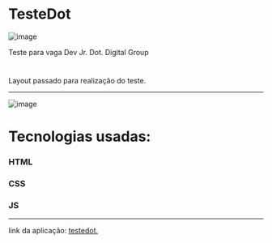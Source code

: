 # TesteDot

![image](https://user-images.githubusercontent.com/89301596/205425320-964ccfab-6eed-44ec-85cb-fb02631e40cf.png)

Teste para vaga Dev Jr. Dot. Digital Group

#

Layout passado para realização do teste.

 ------------------------------------------------

![image](https://user-images.githubusercontent.com/89301596/205425289-2420993e-2e1f-4738-9def-95151507139a.png)

# Tecnologias usadas:
### HTML
### CSS
### JS

----------------------------------------------------------------

link da aplicação: [testedot.](https://teste-dot-three.vercel.app/)